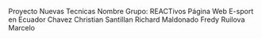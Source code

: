 Proyecto Nuevas Tecnicas
Nombre Grupo: REACTivos
Página Web
E-sport en Ecuador
Chavez Christian
Santillan Richard
Maldonado Fredy
Ruilova Marcelo

